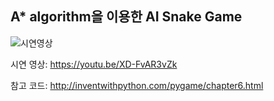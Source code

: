 ## A* algorithm을 이용한 AI Snake Game

![시연영상](http://img.youtube.com/vi/XD-FvAR3vZk/0.jpg)

시연 영상: https://youtu.be/XD-FvAR3vZk

참고 코드: http://inventwithpython.com/pygame/chapter6.html
